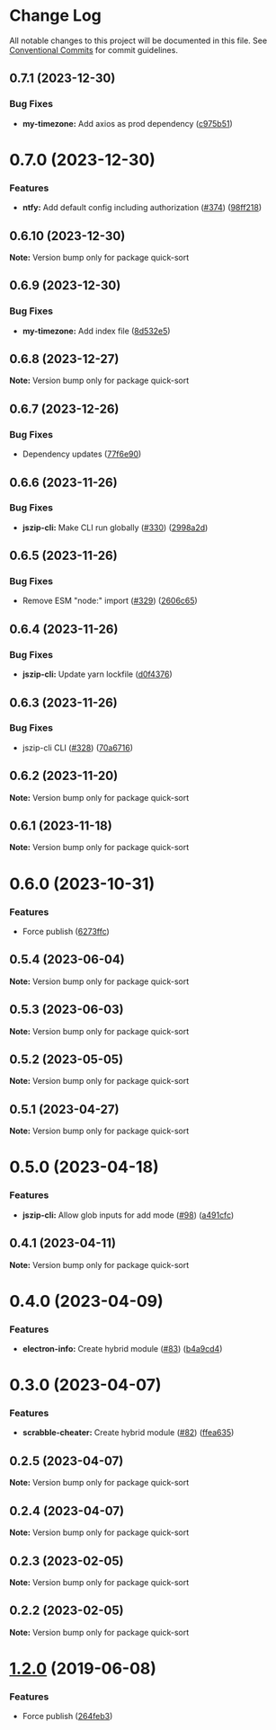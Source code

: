 # Change Log

All notable changes to this project will be documented in this file.
See [Conventional Commits](https://conventionalcommits.org) for commit guidelines.

## 0.7.1 (2023-12-30)


### Bug Fixes

* **my-timezone:** Add axios as prod dependency ([c975b51](https://github.com/ffflorian/node-packages/commit/c975b5144b83cb10253260760d8508423e33e48a))





# 0.7.0 (2023-12-30)


### Features

* **ntfy:** Add default config including authorization ([#374](https://github.com/ffflorian/node-packages/issues/374)) ([98ff218](https://github.com/ffflorian/node-packages/commit/98ff218ec07c4f9b57ddf31ff530ef79275f8978))





## 0.6.10 (2023-12-30)

**Note:** Version bump only for package quick-sort





## 0.6.9 (2023-12-30)


### Bug Fixes

* **my-timezone:** Add index file ([8d532e5](https://github.com/ffflorian/node-packages/commit/8d532e5f1dbd8fb1a7b109f0afeff86233aa4fd4))





## 0.6.8 (2023-12-27)

**Note:** Version bump only for package quick-sort





## 0.6.7 (2023-12-26)


### Bug Fixes

* Dependency updates ([77f6e90](https://github.com/ffflorian/node-packages/commit/77f6e90c1e20cb7a37f3e3dcb70910f725266ed5))





## 0.6.6 (2023-11-26)


### Bug Fixes

* **jszip-cli:** Make CLI run globally ([#330](https://github.com/ffflorian/node-packages/issues/330)) ([2998a2d](https://github.com/ffflorian/node-packages/commit/2998a2daa963d392cc46cf7d3059cf945656a803))





## 0.6.5 (2023-11-26)


### Bug Fixes

* Remove ESM "node:" import ([#329](https://github.com/ffflorian/node-packages/issues/329)) ([2606c65](https://github.com/ffflorian/node-packages/commit/2606c65d32449d2aaa9b33a5bf302c3d31202e7c))





## 0.6.4 (2023-11-26)


### Bug Fixes

* **jszip-cli:** Update yarn lockfile ([d0f4376](https://github.com/ffflorian/node-packages/commit/d0f43769a11e8ce376cfce0375a17616d48fe6cf))





## 0.6.3 (2023-11-26)


### Bug Fixes

* jszip-cli CLI ([#328](https://github.com/ffflorian/node-packages/issues/328)) ([70a6716](https://github.com/ffflorian/node-packages/commit/70a6716697cb85b14af967d0587aca662b90d212))





## 0.6.2 (2023-11-20)

**Note:** Version bump only for package quick-sort





## 0.6.1 (2023-11-18)

**Note:** Version bump only for package quick-sort





# 0.6.0 (2023-10-31)


### Features

* Force publish ([6273ffc](https://github.com/ffflorian/node-packages/commit/6273ffc7fd6b44807c5409f746b5daa91bebbb17))





## 0.5.4 (2023-06-04)

**Note:** Version bump only for package quick-sort





## 0.5.3 (2023-06-03)

**Note:** Version bump only for package quick-sort





## 0.5.2 (2023-05-05)

**Note:** Version bump only for package quick-sort





## 0.5.1 (2023-04-27)

**Note:** Version bump only for package quick-sort





# 0.5.0 (2023-04-18)


### Features

* **jszip-cli:** Allow glob inputs for add mode ([#98](https://github.com/ffflorian/node-packages/issues/98)) ([a491cfc](https://github.com/ffflorian/node-packages/commit/a491cfcb04d9abdb8e0b2c9995a0de63f05510d9))





## 0.4.1 (2023-04-11)

**Note:** Version bump only for package quick-sort





# 0.4.0 (2023-04-09)


### Features

* **electron-info:** Create hybrid module ([#83](https://github.com/ffflorian/node-packages/issues/83)) ([b4a9cd4](https://github.com/ffflorian/node-packages/commit/b4a9cd469cdd21da520ce1d02c878359c0546340))





# 0.3.0 (2023-04-07)


### Features

* **scrabble-cheater:** Create hybrid module ([#82](https://github.com/ffflorian/node-packages/issues/82)) ([ffea635](https://github.com/ffflorian/node-packages/commit/ffea6358e04ce5280f38a1ef4dd1271bb37e422e))





## 0.2.5 (2023-04-07)

**Note:** Version bump only for package quick-sort





## 0.2.4 (2023-04-07)

**Note:** Version bump only for package quick-sort





## 0.2.3 (2023-02-05)

**Note:** Version bump only for package quick-sort





## 0.2.2 (2023-02-05)

**Note:** Version bump only for package quick-sort





# [1.2.0](https://github.com/ffflorian/QuickSort.js/compare/v1.1.0...v1.2.0) (2019-06-08)

### Features

- Force publish ([264feb3](https://github.com/ffflorian/QuickSort.js/commit/264feb3))
